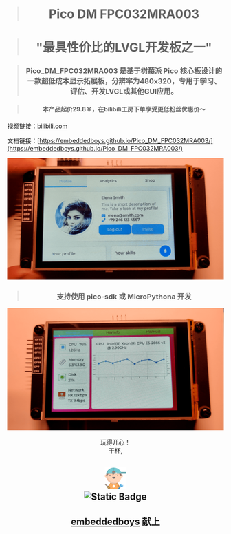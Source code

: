 > <h1 align="center">Pico DM FPC032MRA003<h1>

> <h1 align="center">"最具性价比的LVGL开发板之一"</h1>

> <h3 align="center">Pico_DM_FPC032MRA003 是基于树莓派 Pico 核心板设计的一款超低成本显示拓展板，分辨率为480x320，专用于学习、评估、开发LVGL或其他GUI应用。 </h3>

> <h4 align="center">本产品起价29.8￥，在bilibili工房下单享受更低粉丝优惠价～</h4>

视频链接：[bilibili.com]()

文档链接：[https://embeddedboys.github.io/Pico_DM_FPC032MRA003/](https://embeddedboys.github.io/Pico_DM_FPC032MRA003/)

![image](assets/dm_fpc032mra003_0.png)

> <h3 align="center"> 支持使用 pico-sdk 或 MicroPythona 开发 </h3>

![image](assets/dm_fpc032mra003_1.png)

<p align="center">
玩得开心！</br>
干杯,</br>
</p>

<h2 align="center">
    <img src="assets/048-boy-next.png" width="10%" alt="embeddedboys logo" /> </br>
    <img alt="Static Badge" src="https://img.shields.io/badge/🍺-embeddedboys-blue">
</h2>
<h2 align="center">
    <a href="https://embeddedboys.github.io/">embeddedboys</a> 献上
</h2>
